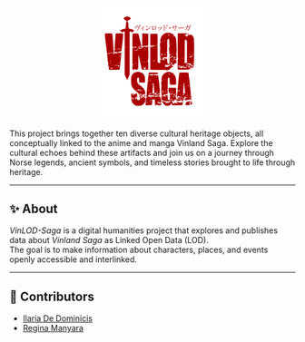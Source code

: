 <p align="center">
<img src="assets/img/Vinlod_logo_full.png" alt="VinLOD-Saga Logo" width="200"/> 
</p>

This project brings together ten diverse cultural heritage objects, all conceptually linked to the anime and manga Vinland Saga. Explore the cultural echoes behind these artifacts and join us on a journey through Norse legends, ancient symbols, and timeless stories brought to life through heritage.

---

## ✨ About
*VinLOD-Saga* is a digital humanities project that explores and publishes data about _Vinland Saga_ as Linked Open Data (LOD).  
The goal is to make information about characters, places, and events openly accessible and interlinked.

---

## 👥 Contributors
- [Ilaria De Dominicis](https://github.com/theair-hub)
- [Regina Manyara](https://github.com/ValkyrieCain9)
